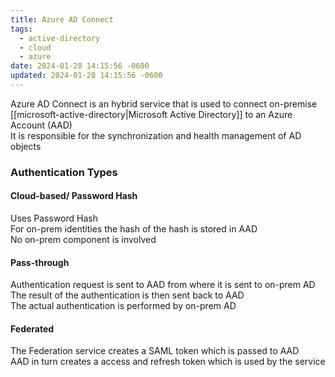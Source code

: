 ```yaml
---
title: Azure AD Connect
tags:
  - active-directory
  - cloud
  - azure
date: 2024-01-28 14:15:56 -0600
updated: 2024-01-28 14:15:56 -0600
---
```


Azure AD Connect is an hybrid service that is used to connect on-premise [[microsoft-active-directory|Microsoft Active Directory]] to an Azure Account (AAD)  
It is responsible for the synchronization and health management of AD objects

### Authentication Types

#### Cloud-based/ Password Hash
Uses Password Hash  
For on-prem identities the hash of the hash is stored in AAD  
No on-prem component is involved

#### Pass-through  
Authentication request is sent to AAD from where it is sent to on-prem AD  
The result of the authentication is then sent back to AAD  
The actual authentication is performed by on-prem AD

#### Federated    
The Federation service creates a SAML token which is passed to AAD  
AAD in turn creates a access and refresh token which is used by the service
